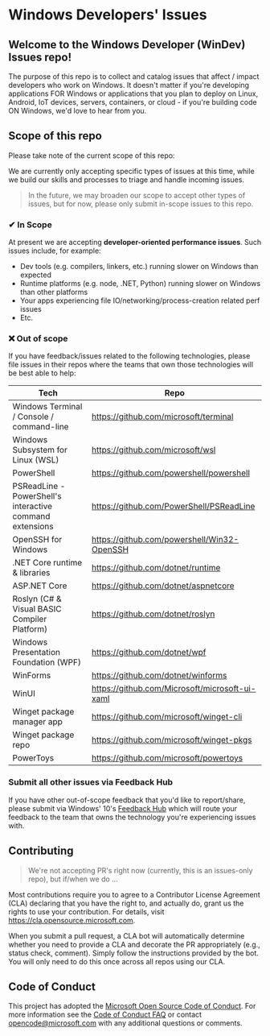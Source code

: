 # Windows Developers' Issues

## Welcome to the Windows Developer (WinDev) Issues repo!

The purpose of this repo is to collect and catalog issues that affect / impact developers who work on Windows. It doesn't matter if you're developing applications FOR Windows or applications that you plan to deploy on Linux, Android, IoT devices, servers, containers, or cloud - if you're building code ON Windows, we'd love to hear from you.

## Scope of this repo
Please take note of the current scope of this repo:

We are currently only accepting specific types of issues at this time, while we build our skills and processes to triage and handle incoming issues.

> In the future, we may broaden our scope to accept other types of issues, but for now, please only submit in-scope issues to this repo.

### ✔ In Scope

At present we are accepting __developer-oriented performance issues__. Such issues include, for example:
* Dev tools (e.g. compilers, linkers, etc.) running slower on Windows than expected
* Runtime platforms (e.g. node, .NET, Python) running slower on Windows than other platforms
* Your apps experiencing file IO/networking/process-creation related perf issues
* Etc.

### ❌ Out of scope

If you have feedback/issues related to the following technologies, please file issues in their repos where the teams that own those technologies will be best able to help:

| Tech | Repo |
| --- | --- |
| Windows Terminal / Console / command-line | https://github.com/microsoft/terminal | 
| Windows Subsystem for Linux (WSL) | https://github.com/microsoft/wsl | 
| PowerShell | https://github.com/powershell/powershell | 
| PSReadLine - PowerShell's interactive command extensions | https://github.com/PowerShell/PSReadLine |
| OpenSSH for Windows | https://github.com/powershell/Win32-OpenSSH | 
| .NET Core runtime & libraries | https://github.com/dotnet/runtime |
| ASP\.NET Core | https://github.com/dotnet/aspnetcore |
| Roslyn (C# & Visual BASIC Compiler Platform) | https://github.com/dotnet/roslyn |
| Windows Presentation Foundation (WPF) | https://github.com/dotnet/wpf |
| WinForms | https://github.com/dotnet/winforms |
| WinUI | https://github.com/Microsoft/microsoft-ui-xaml |
| Winget package manager app | https://github.com/microsoft/winget-cli |
| Winget package repo | https://github.com/microsoft/winget-pkgs |
| PowerToys | https://github.com/microsoft/powertoys |

### Submit all other issues via Feedback Hub
If you have other out-of-scope feedback that you'd like to report/share, please submit via Windows' 10's [Feedback Hub](https://support.microsoft.com/en-in/help/4021566) which will route your feedback to the team that owns the technology you're experiencing issues with.

## Contributing
> We're not accepting PR's right now (currently, this is an issues-only repo), but if/when we do ...

Most contributions require you to agree to a Contributor License Agreement (CLA) declaring that you have the right to, and actually do, grant us the rights to use your contribution. For details, visit https://cla.opensource.microsoft.com.

When you submit a pull request, a CLA bot will automatically determine whether you need to provide a CLA and decorate the PR appropriately (e.g., status check, comment). Simply follow the instructions provided by the bot. You will only need to do this once across all repos using our CLA.

## Code of Conduct
This project has adopted the [Microsoft Open Source Code of Conduct](https://opensource.microsoft.com/codeofconduct/). For more information see the [Code of Conduct FAQ](https://opensource.microsoft.com/codeofconduct/faq/) or contact [opencode@microsoft.com](mailto:opencode@microsoft.com) with any additional questions or comments.
